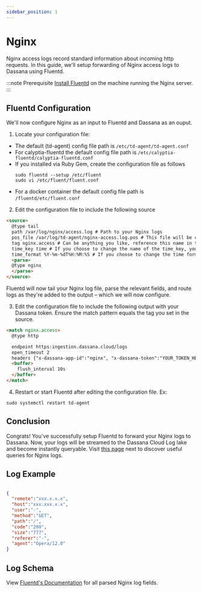 ```yaml
---
sidebar_position: 1
---
```


# Nginx

Nginx access logs record standard information about incoming http requests. In this guide, we'll setup forwarding of Nginx access logs to Dassana using Fluentd. 

:::note Prerequisite
[Install Fluentd](https://docs.fluentd.org/installation) on the machine running the Nginx server. 
:::

## Fluentd Configuration
We'll now configure Nginx as an input to Fluentd and Dassana as an ouput. 

1. Locate your configuration file:
  - The default (td-agent) config file path is ```/etc/td-agent/td-agent.conf```
  - For calyptia-fluentd the default config file path is ```/etc/calyptia-fluentd/calyptia-fluentd.conf```
  - If you installed via Ruby Gem, create the configuration file as follows
    ```shell
    sudo fluentd --setup /etc/fluent
    sudo vi /etc/fluent/fluent.conf
    ```
  - For a docker container the default config file path is ```/fluentd/etc/fluent.conf```

2. Edit the configuration file to include the following source
```html
<source>
  @type tail
  path /var/log/nginx/access.log # Path to your Nginx logs
  pos_file /var/log/td-agent/nginx-access.log.pos # This file will be created to keep track of the file's inode and position in the file
  tag nginx.access # Can be anything you like, reference this name in the output (discussed below)
  time_key time # If you choose to change the name of the time_key, you must configure this as a Dassana custom app
  time_format %Y-%m-%dT%H:%M:%S # If you choose to change the time format, you must configure this as a Dassana custom app
  <parse>
  @type nginx
  </parse>
</source>
```
Fluentd will now tail your Nginx log file, parse the relevant fields, and route logs as they're added to the output – which we will now configure. 

3. Edit the configuration file to include the following output with your Dassana token. Ensure the match pattern equals the tag you set in the source.
```html
<match nginx.access>
  @type http

  endpoint https:ingestion.dassana.cloud/logs
  open_timeout 2
  headers {"x-dassana-app-id":"nginx", "x-dassana-token":"YOUR_TOKEN_HERE"}
  <buffer>
    flush_interval 10s
  </buffer>
</match>
```

4. Restart or start Fluentd after editing the configuration file. Ex: 
```shell
sudo systemctl restart td-agent
```

## Conclusion
Congrats! You've successfully setup Fluentd to forward your Nginx logs to Dassana. Now, your logs will be streamed to the Dassana Cloud Log lake and become instantly queryable. Visit [this page](https://docs.dassana.io) next to discover useful queries for Nginx logs.

## Log Example
```json

{
  "remote":"xxx.x.x.x",
  "host":"xxx.xxx.x.x",
  "user":"-",
  "method":"GET",
  "path":"/",
  "code":"200",
  "size":"777",
  "referer":"-",
  "agent":"Opera/12.0"
}
```

## Log Schema
View [Fluentd's Documentation](https://docs.fluentd.org/v/0.12/parser/nginx#regexp-patterns) for all parsed Nginx log fields.

